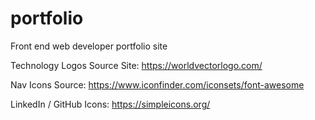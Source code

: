 # portfolio
Front end web developer portfolio site

Technology Logos Source Site: https://worldvectorlogo.com/

Nav Icons Source: https://www.iconfinder.com/iconsets/font-awesome

LinkedIn / GitHub Icons: https://simpleicons.org/